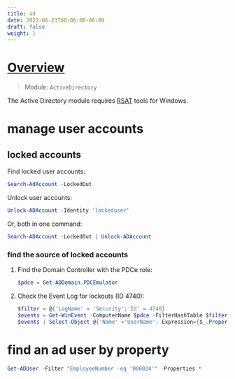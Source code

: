 ```yaml
---
title: ad
date: 2022-06-23T00:00:00-06:00
draft: false
weight: 1
---
```


# [Overview](https://learn.microsoft.com/en-us/powershell/module/activedirectory/?view=windowsserver2019-ps)  
> Module: `ActiveDirectory`

The Active Directory module requires [RSAT](https://learn.microsoft.com/en-us/troubleshoot/windows-server/system-management-components/remote-server-administration-tools) tools for Windows.

# manage user accounts
## locked accounts
Find locked user accounts:
```powershell
Search-AdAccount -LockedOut
```

Unlock user accounts:
```powershell
Unlock-ADAccount -Identity 'lockeduser'
```

Or, both in one command:
```powershell
Search-ADAccount -LockedOut | Unlock-ADAccount
```

### find the source of locked accounts
1. Find the Domain Controller with the PDCe role:
    ```powershell
    $pdce = Get-ADDomain.PDCEmulator
    ```

2. Check the Event Log for lockouts (ID 4740):
    ```powershell
    $filter = @{'LogName' = 'Security';'Id' = 4740}
    $events = Get-WinEvent -ComputerName $pdce -FilterHashTable $filter
    $events | Select-Object @{'Name' ='UserName'; Expression={$_.Properties[0]}}, @{'Name' ='ComputerName';Expression={$_.Properties[1]}}
    ```


# find an ad user by property
```powershell
Get-ADUser -Filter "EmployeeNumber -eq '000024'" -Properties *
```
